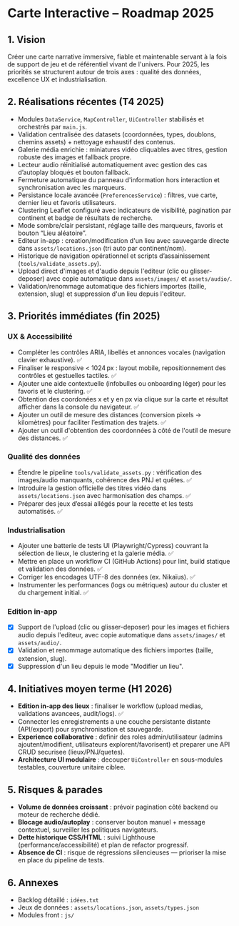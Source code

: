﻿# Carte Interactive – Roadmap 2025

## 1. Vision
Créer une carte narrative immersive, fiable et maintenable servant à la fois de support de jeu et de référentiel vivant de l'univers. Pour 2025, les priorités se structurent autour de trois axes : qualité des données, excellence UX et industrialisation.

## 2. Réalisations récentes (T4 2025)
- Modules `DataService`, `MapController`, `UiController` stabilisés et orchestrés par `main.js`.
- Validation centralisée des datasets (coordonnées, types, doublons, chemins assets) + nettoyage exhaustif des contenus.
- Galerie média enrichie : miniatures vidéo cliquables avec titres, gestion robuste des images et fallback propre.
- Lecteur audio réinitialisé automatiquement avec gestion des cas d’autoplay bloqués et bouton fallback.
- Fermeture automatique du panneau d'information hors interaction et synchronisation avec les marqueurs.
- Persistance locale avancée (`PreferencesService`) : filtres, vue carte, dernier lieu et favoris utilisateurs.
- Clustering Leaflet configuré avec indicateurs de visibilité, pagination par continent et badge de résultats de recherche.
- Mode sombre/clair persistant, réglage taille des marqueurs, favoris et bouton “Lieu aléatoire”.
- Editeur in-app : creation/modification d'un lieu avec sauvegarde directe dans `assets/locations.json` (tri auto par continent/nom).
- Historique de navigation opérationnel et scripts d’assainissement (`tools/validate_assets.py`).
- Upload direct d'images et d'audio depuis l'editeur (clic ou glisser-deposer) avec copie automatique dans `assets/images/` et `assets/audio/`.
- Validation/renommage automatique des fichiers importes (taille, extension, slug) et suppression d'un lieu depuis l'editeur.

## 3. Priorités immédiates (fin 2025)


### UX & Accessibilité
- Compléter les contrôles ARIA, libellés et annonces vocales (navigation clavier exhaustive). ✅
- Finaliser le responsive < 1024 px : layout mobile, repositionnement des contrôles et gestuelles tactiles. ✅
- Ajouter une aide contextuelle (infobulles ou onboarding léger) pour les favoris et le clustering. ✅
- Obtention des coordonées x et y en px via clique sur la carte et résultat afficher dans la console du navigateur. ✅
- Ajouter un outil de mesure des distances (conversion pixels → kilomètres) pour faciliter l’estimation des trajets. ✅
- Ajouter un outil d'obtention des coordonnées à côté de l'outil de mesure des distances. ✅

### Qualité des données
- Étendre le pipeline `tools/validate_assets.py` : vérification des images/audio manquants, cohérence des PNJ et quêtes. ✅
- Introduire la gestion officielle des titres vidéo dans `assets/locations.json` avec harmonisation des champs. ✅
- Préparer des jeux d’essai allégés pour la recette et les tests automatisés. ✅

### Industrialisation
- Ajouter une batterie de tests UI (Playwright/Cypress) couvrant la sélection de lieux, le clustering et la galerie média. ✅
- Mettre en place un workflow CI (GitHub Actions) pour lint, build statique et validation des données. ✅
- Corriger les encodages UTF-8 des données (ex. Nikaïus). ✅
- Instrumenter les performances (logs ou métriques) autour du cluster et du chargement initial. ✅

### Edition in-app
- [x] Support de l'upload (clic ou glisser-deposer) pour les images et fichiers audio depuis l'editeur, avec copie automatique dans `assets/images/` et `assets/audio/`.
- [x] Validation et renommage automatique des fichiers importes (taille, extension, slug).
- [x] Suppression d'un lieu depuis le mode "Modifier un lieu".

## 4. Initiatives moyen terme (H1 2026)
- **Edition in-app des lieux** : finaliser le workflow (upload medias, validations avancees, audit/logs). ✅
- Connecter les enregistrements a une couche persistante distante (API/export) pour synchronisation et sauvegarde.
- **Experience collaborative** : definir des roles admin/utilisateur (admins ajoutent/modifient, utilisateurs explorent/favorisent) et preparer une API CRUD securisee (lieux/PNJ/quetes).
- **Architecture UI modulaire** : decouper `UiController` en sous-modules testables, couverture unitaire ciblee.

## 5. Risques & parades
- **Volume de données croissant** : prévoir pagination côté backend ou moteur de recherche dédié.
- **Blocage audio/autoplay** : conserver bouton manuel + message contextuel, surveiller les politiques navigateurs.
- **Dette historique CSS/HTML** : suivi Lighthouse (performance/accessibilité) et plan de refactor progressif.
- **Absence de CI** : risque de régressions silencieuses — prioriser la mise en place du pipeline de tests.

## 6. Annexes
- Backlog détaillé : `idées.txt`
- Jeux de données : `assets/locations.json`, `assets/types.json`
- Modules front : `js/`
